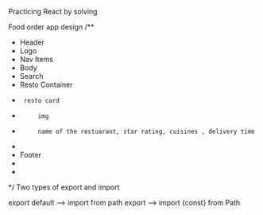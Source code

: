 Practicing React by solving 

Food order app design
/**
 * Header
 *  Logo
 *  Nav Items
 * Body
 *  Search 
 *  Resto Container
 *      resto card
 *          img
 *          name of the restuarant, star rating, cuisines , delivery time
 *  
 * Footer
 * 
 * 
 */
 Two types of export and import

 export default <export class or metho>--> import <export class or metho> from path
 export <const> --> import {const} from Path